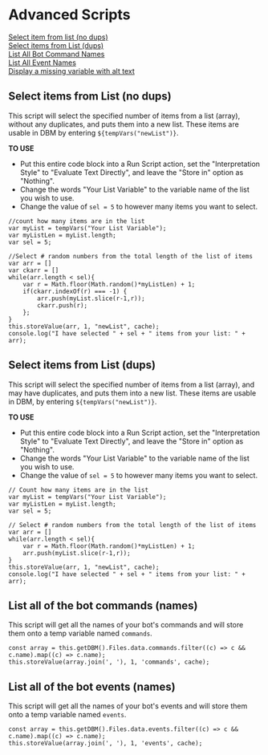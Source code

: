 # Advanced Scripts
[Select item from list (no dups)](#select-items-from-list-no-dups-)  
[Select items from List (dups)](#select-items-from-list-dups-)  
[List All Bot Command Names](#list-all-of-the-bot-commands-names-)  
[List All Event Names](#list-all-of-the-bot-events-names-)  
[Display a missing variable with alt text](#display-a-missing-variable-with-alt-text)  

## Select items from List (no dups)
This script will select the specified number of items from a list (array), without any duplicates, and puts them into a new list. These items are usable in DBM by entering `${tempVars("newList")}`.

**TO USE**  
- Put this entire code block into a Run Script action, set the "Interpretation Style" to "Evaluate Text Directly", and leave the "Store in" option as "Nothing".
- Change the words "Your List Variable" to the variable name of the list you wish to use.  
- Change the value of `sel = 5` to however many items you want to select.

```
//count how many items are in the list  
var myList = tempVars("Your List Variable");  
var myListLen = myList.length;  
var sel = 5;  

//Select # random numbers from the total length of the list of items  
var arr = []  
var ckarr = []  
while(arr.length < sel){  
    var r = Math.floor(Math.random()*myListLen) + 1;  
    if(ckarr.indexOf(r) === -1) {  
        arr.push(myList.slice(r-1,r));  
        ckarr.push(r);  
    };  
}  
this.storeValue(arr, 1, "newList", cache);  
console.log("I have selected " + sel + " items from your list: " + arr);  
```  

## Select items from List (dups)
This script will select the specified number of items from a list (array), and may have duplicates, and puts them into a new list. These items are usable in DBM, by entering `${tempVars("newList")}`.

**TO USE**  
- Put this entire code block into a Run Script action, set the "Interpretation Style" to "Evaluate Text Directly", and leave the "Store in" option as "Nothing".
- Change the words "Your List Variable" to the variable name of the list you wish to use.  
- Change the value of `sel = 5` to however many items you want to select.

```  
// Count how many items are in the list  
var myList = tempVars("Your List Variable");  
var myListLen = myList.length;  
var sel = 5;  

// Select # random numbers from the total length of the list of items  
var arr = []  
while(arr.length < sel){  
    var r = Math.floor(Math.random()*myListLen) + 1;  
    arr.push(myList.slice(r-1,r));  
}  
this.storeValue(arr, 1, "newList", cache);  
console.log("I have selected " + sel + " items from your list: " + arr);  
```  

## List all of the bot commands (names)
This script will get all the names of your bot's commands and will store them onto a temp variable named `commands`.  

```  
const array = this.getDBM().Files.data.commands.filter((c) => c && c.name).map((c) => c.name);  
this.storeValue(array.join(', '), 1, 'commands', cache);  
```  

## List all of the bot events (names)
This script will get all the names of your bot's events and will store them onto a temp variable named `events`.  

```  
const array = this.getDBM().Files.data.events.filter((c) => c && c.name).map((c) => c.name);  
this.storeValue(array.join(', '), 1, 'events', cache);  
```  
